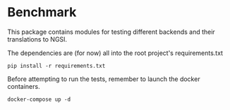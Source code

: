 # Benchmark

This package contains modules for testing different backends and their
translations to NGSI.

The dependencies are (for now) all into the root project's requirements.txt

    pip install -r requirements.txt

Before attempting to run the tests, remember to launch the docker containers.

    docker-compose up -d
